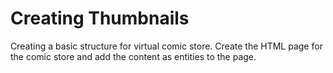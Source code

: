 # Creating Thumbnails


Creating a basic structure for virtual comic store. Create the HTML page for the comic store and add the content as entities to the page.
